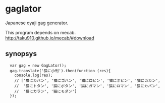 # gaglator

Japanese oyaji gag generator.

This program depends on mecab.
http://taku910.github.io/mecab/#download

## synopsys
```
  var gag = new GagLator();
  gag.translate('猫に小判').then(function (res){
    console.log(res);
    // ['猫にカバン', '猫にゴハン', '猫にロビン', '猫にボビン', '猫にカカン',
    //  '猫にトタン', '猫にボタン', '猫にガマン', '猫にロマン', '猫にカバン',
    //  '猫にカラン', '猫にモダン']
  });

 ```
